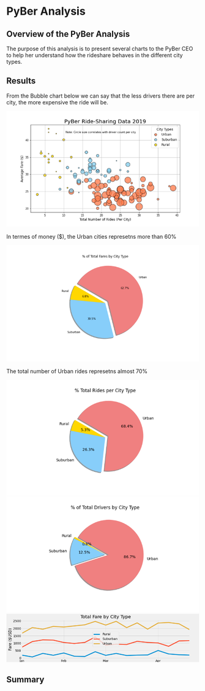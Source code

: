 # PyBer Analysis

## Overview of the PyBer Analysis
The purpose of this analysis is to present several charts to the PyBer CEO to help her understand how the rideshare behaves in the different city types.

## Results

From the Bubble chart below we can say that the less drivers there are per city, the more expensive the ride will be.

<img src="https://github.com/juliomeza/PyBer_Analysis/blob/main/analysis/Fig1.png">

In termes of money ($), the Urban cities represetns more than 60%

<img src="https://github.com/juliomeza/PyBer_Analysis/blob/main/analysis/Fig5.png">

The total number of Urban rides represetns almost 70%

<img src="https://github.com/juliomeza/PyBer_Analysis/blob/main/analysis/Fig6.png">


<img src="https://github.com/juliomeza/PyBer_Analysis/blob/main/analysis/Fig7.png">
<img src="https://github.com/juliomeza/PyBer_Analysis/blob/main/analysis/PyBer_fare_summary.png">


## Summary

